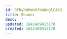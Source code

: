 ```yaml
---
id: DFNyhWhWn8fk4WNglC4k3
title: Beamer
desc: ''
updated: 1641409413178
created: 1641409413178
---
```


